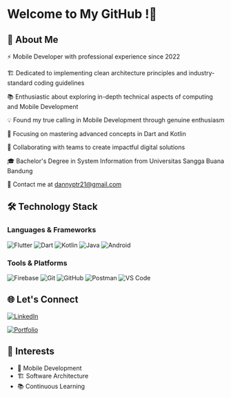 # Welcome to My GitHub !🌟


## 👋 About Me

⚡ Mobile Developer with professional experience since 2022

🏗️ Dedicated to implementing clean architecture principles and industry-standard coding guidelines

📚 Enthusiastic about exploring in-depth technical aspects of computing and Mobile Development

💡 Found my true calling in Mobile Development through genuine enthusiasm

🔧 Focusing on mastering advanced concepts in Dart and Kotlin

🤝 Collaborating with teams to create impactful digital solutions

🎓 Bachelor's Degree in System Information from Universitas Sangga Buana Bandung

📧 Contact me at dannyptr21@gmail.com

## 🛠️ Technology Stack

### Languages & Frameworks
![Flutter](https://img.shields.io/badge/Flutter-02569B?style=for-the-badge&logo=flutter&logoColor=white)
![Dart](https://img.shields.io/badge/Dart-0175C2?style=for-the-badge&logo=dart&logoColor=white)
![Kotlin](https://img.shields.io/badge/Kotlin-0095D5?style=for-the-badge&logo=kotlin&logoColor=white)
![Java](https://img.shields.io/badge/Java-007396?style=for-the-badge&logo=java&logoColor=white)
![Android](https://img.shields.io/badge/Android-3DDC84?style=for-the-badge&logo=android&logoColor=white)

### Tools & Platforms
![Firebase](https://img.shields.io/badge/Firebase-FFCA28?style=for-the-badge&logo=firebase&logoColor=black)
![Git](https://img.shields.io/badge/Git-F05032?style=for-the-badge&logo=git&logoColor=white)
![GitHub](https://img.shields.io/badge/GitHub-181717?style=for-the-badge&logo=github&logoColor=white)
![Postman](https://img.shields.io/badge/Postman-FF6C37?style=for-the-badge&logo=postman&logoColor=white)
![VS Code](https://img.shields.io/badge/VS%20Code-007ACC?style=for-the-badge&logo=visual-studio-code&logoColor=white)

## 🌐 Let's Connect
[![LinkedIn](https://img.shields.io/badge/LinkedIn-0A66C2?style=for-the-badge&logo=linkedin&logoColor=white)](https://www.linkedin.com/in/https://www.linkedin.com/in/danny-putra-pertama)

[![Portfolio](https://img.shields.io/badge/Portfolio-000000?style=for-the-badge&logo=githubpages&logoColor=white)](https://yourportfolio.com)

## 🎯 Interests
- 📱 Mobile Development
- 🏗️ Software Architecture
- 📚 Continuous Learning
